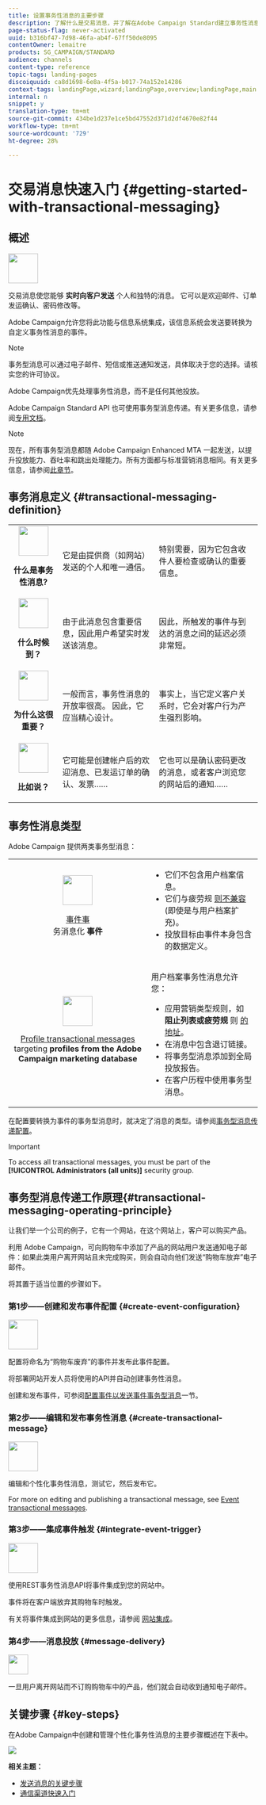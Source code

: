 ```yaml
---
title: 设置事务性消息的主要步骤
description: 了解什么是交易消息，并了解在Adobe Campaign Standard建立事务性消息的主要步骤。
page-status-flag: never-activated
uuid: b316bf47-7d98-46fa-ab4f-67ff50de8095
contentOwner: lemaitre
products: SG_CAMPAIGN/STANDARD
audience: channels
content-type: reference
topic-tags: landing-pages
discoiquuid: ca8d1698-6e8a-4f5a-b017-74a152e14286
context-tags: landingPage,wizard;landingPage,overview;landingPage,main
internal: n
snippet: y
translation-type: tm+mt
source-git-commit: 434be1d237e1ce5bd47552d371d2df4670e82f44
workflow-type: tm+mt
source-wordcount: '729'
ht-degree: 28%

---
```



# 交易消息快速入门 {#getting-started-with-transactional-messaging}

## 概述


<img src="assets/do-not-localize/icon_transactional.svg" width="60px">

交易消息使您能够 <b>实时向客户发送</b> 个人和独特的消息。 它可以是欢迎邮件、订单发运确认、密码修改等。

Adobe Campaign允许您将此功能与信息系统集成，该信息系统会发送要转换为自定义事务性消息的事件。

>[!NOTE]
>
>事务型消息可以通过电子邮件、短信或推送通知发送，具体取决于您的选择。请核实您的许可协议。

Adobe Campaign优先处理事务性消息，而不是任何其他投放。

Adobe Campaign Standard API 也可使用事务型消息传递。有关更多信息，请参阅[专用文档](../../api/using/managing-transactional-messages.md)。

>[!NOTE]
>
>现在，所有事务型消息都随 Adobe Campaign Enhanced MTA 一起发送，以提升投放能力、吞吐率和跳出处理能力。所有方面都与标准营销消息相同。有关更多信息，请参阅[此章节](../../administration/using/configuring-email-channel.md)。

## 事务消息定义 {#transactional-messaging-definition}

<table>
<tr>
<td align="center"><img src="assets/do-not-localize/icon_concepts.svg" width="60px"><br><p><b>什么是事务性消息?</b></p></td>
<td><p>它是由提供商（如网站）发送的个人和唯一通信。</p></td>
<td><p>特别需要，因为它包含收件人要检查或确认的重要信息。</p></td>
</tr>
<tr>
<td align="center"><img src="assets/do-not-localize/icon_channels.svg" width="60px"><br><p><b>什么时候到？</b></p></td>
<td><p> 由于此消息包含重要信息，因此用户希望实时发送该消息。</p></td>
<td><p>因此，所触发的事件与到达的消息之间的延迟必须非常短。</p></td>
</tr>
<tr>
<td align="center"><img src="assets/do-not-localize/icon_important.svg" width="60px"><br><p><b>为什么这很重要？</b></p></td>
<td><p>一般而言，事务性消息的开放率很高。 因此，它应当精心设计。</p></td>
<td><p>事实上，当它定义客户关系时，它会对客户行为产生强烈影响。</p></td>
</tr>
<tr>
<td align="center"><img src="assets/do-not-localize/icon_example.svg" width="60px"><br><p><b>比如说？</b></p></td>
<td><p>它可能是创建帐户后的欢迎消息、已发运订单的确认、发票……</p></td>
<td><p>它也可以是确认密码更改的消息，或者客户浏览您的网站后的通知……</p></td>
</tr>
</table>

## 事务性消息类型

Adobe Campaign 提供两类事务型消息：

<!--[Event transactional messages](../../channels/using/event-transactional-messages.md) targeting an **event**. The data contained in the event itself is used to define the delivery target.-->

<table>
<tr>
<td align="center"><img src="assets/do-not-localize/icon_event.svg" width="60px"><br><p><a href="../../channels/using/event-transactional-messages.md">事件事</a><br>务消息化 <b>事件</b></p></td>
<td><p><ul><li>它们不包含用户档案信息。</li><li>它们与疲劳规 <a href="../../sending/using/fatigue-rules.md">则不兼容</a> (即使是与用户档案扩充)。</li><li>投放目标由事件本身包含的数据定义。</li></ul></p></td>
</tr>
<tr>
<td align="center"><img src="assets/do-not-localize/icon_profile.svg" width="60px"><br><a href="../../channels/using/profile-transactional-messages.md"><p>Profile transactional messages</a><br>targeting <b>profiles from the Adobe Campaign marketing database</b></p></td>
<td><p>用户档案事务性消息允许您：<ul><li>应用营销类型规则，如 <b>阻止列表或疲劳规</b> 则 <a href="../../sending/using/fatigue-rules.md">的地址</a>。</li><li>在消息中包含退订链接。</li><li>将事务型消息添加到全局投放报告。</li><li>在客户历程中使用事务型消息。</li></ul></p></td>
</tr>
</table>

<!--[Profile transactional messages](../../channels/using/profile-transactional-messages.md) targeting **profiles from the Adobe Campaign marketing database**. You can use information from the Adobe Campaign database to send a transactional message based on customer marketing profiles.-->

在配置要转换为事件的事务型消息时，就决定了消息的类型。请参阅[事务型消息传递配置](../../administration/using/configuring-transactional-messaging.md)。

>[!IMPORTANT]
>
>To access all transactional messages, you must be part of the **[!UICONTROL Administrators (all units)]** security group.

<!--Event transactional messages do not contain profile information, therefore they are not compatible with fatigue rules (even in the case of an enrichment with profiles). However, profile transactional messages are compatible. For more on fatigue rules, see [this section](../../sending/using/fatigue-rules.md#choosing-the-channel).-->

## 事务型消息传递工作原理{#transactional-messaging-operating-principle}

让我们举一个公司的例子，它有一个网站，在这个网站上，客户可以购买产品。

利用 Adobe Campaign，可向购物车中添加了产品的网站用户发送通知电子邮件：如果此类用户离开网站且未完成购买，则会自动向他们发送“购物车放弃”电子邮件。

将其置于适当位置的步骤如下。

### 第1步——创建和发布事件配置 {#create-event-configuration}

<img src="assets/do-not-localize/icon_config.svg" width="60px">

配置将命名为“购物车废弃”的事件并发布此事件配置。

将部署网站开发人员将使用的API并自动创建事务性消息。

创建和发布事件，可参阅[配置事件以发送事件事务型消息](../../administration/using/configuring-transactional-messaging.md#use-case--configuring-an-event-to-send-a-transactional-message)一节。

### 第2步——编辑和发布事务性消息 {#create-transactional-message}

<img src="assets/do-not-localize/icon_transactional.svg" width="60px">

编辑和个性化事务性消息，测试它，然后发布它。

For more on editing and publishing a transactional message, see [Event transactional messages](../../channels/using/event-transactional-messages.md).

### 第3步——集成事件触发 {#integrate-event-trigger}

<img src="assets/do-not-localize/icon_api.svg" width="60px">

使用REST事务性消息API将事件集成到您的网站中。

事件将在客户端放弃其购物车时触发。

有关将事件集成到网站的更多信息，请参阅 [网站集成](../../administration/using/configuring-transactional-messaging.md#integrating-the-triggering-of-the-event-in-a-website)。

### 第4步——消息投放 {#message-delivery}

<!--Once all of these steps have been carried out, the message can be delivered:-->

<img src="assets/do-not-localize/icon_notification.svg" width="40px">

一旦用户离开网站而不订购购物车中的产品，他们就会自动收到通知电子邮件。

## 关键步骤 {#key-steps}

在Adobe Campaign中创建和管理个性化事务性消息的主要步骤概述在下表中。

![](assets/message-center-overview.png)

<!--## Transactional messaging publication process {#transactional-messaging-pub-process}

The chart below illustrates the whole transactional messaging publication process.

![](assets/message-center_pub-process.png)

For more on the event configuration steps, see [Transactional messaging configuration](../../administration/using/configuring-transactional-messaging.md).

Read more:

* [About transactional messaging](../../channels/using/about-transactional-messaging.md)
* [Event transactional messages](../../channels/using/event-transactional-messages.md)
* [Profile transactional messages](../../channels/using/profile-transactional-messages.md)
* [Transactional push notifications](../../channels/using/transactional-push-notifications.md)
* [Follow-up messages](../../channels/using/follow-up-messages.md)-->

**相关主题：**

* [发送消息的关键步骤](../../channels/using/key-steps-to-send-a-message.md)
* [通信渠道快速入门](../../channels/using/get-started-communication-channels.md)